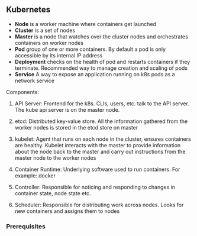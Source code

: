 ## Kubernetes

- **Node** is a worker machine where containers get launched
- **Cluster** is a set of nodes
- **Master** is a node that watches over the cluster nodes and orchestrates containers on worker nodes
- **Pod** group of one or more containers. By default a pod is only accessible by its internal IP address 
- **Deployment** checks on the health of pod and restarts containers if they terminate. Recommended way to manage creation and scaling of pods
- **Service** A way to expose an application running on k8s pods as a network service

Components:
1. API Server:
Frontend for the k8s. CLIs, users, etc. talk to the API server. The kube api server is on the master node.

2. etcd:
Distributed key-value store. All the information gathered from the worker nodes is stored in the etcd store on master

3. kubelet:
Agent that runs on each node in the cluster, ensures containers are healthy. Kubelet interacts with the master to provide information about the node back to the master and carry out instructions from the master node to the worker nodes

4. Container Runtime:
Underlying software used to run containers. For example: docker

5. Controller:
Responsible for noticing and responding to changes in container state, node state etc.

6. Scheduler:
Responsible for distributing work across nodes. Looks for new containers and assigns them to nodes

### Prerequisites


